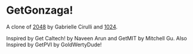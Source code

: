 # GetGonzaga!
A clone of [2048](http://gabrielecirulli.github.io/2048/) by Gabrielle Cirulli and [1024](https://play.google.com/store/apps/details?id=com.veewo.a1024).

Inspired by Get Caltech! by Naveen Arun and GetMIT by Mitchell Gu. Also Inspired by GetPVI by GoldWertyDude!
